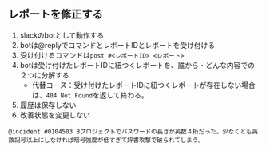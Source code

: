 ## レポートを修正する

1. slackのbotとして動作する
1. botは@replyでコマンドとレポートIDとレポートを受け付ける
1. 受け付けるコマンドは`post #<レポートID> <レポート>`
1. botは受け付けたレポートIDに紐つくレポートを、誰から・どんな内容での２つに分解する
	- 代替コース：受け付けたレポートIDに紐つくレポートが存在しない場合は、`404 Not Found`を返して終わる。
1. 履歴は保存しない
1. 改善状態を変更しない

```
@incident #0104503 Bプロジェクトでパスワードの長さが英数４桁だった。少なくとも英数記号以上にしなければ暗号強度が低すぎて辞書攻撃で破られてしまう。
```
